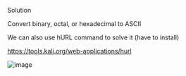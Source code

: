 
Solution

  Convert binary, octal, or hexadecimal to ASCII
  
  We can also use hURL command to solve it (have to install)
  
  https://tools.kali.org/web-applications/hurl
  
  ![image](https://user-images.githubusercontent.com/60718485/75100318-0bd42b00-559a-11ea-9281-da7cc2a245b3.png)
